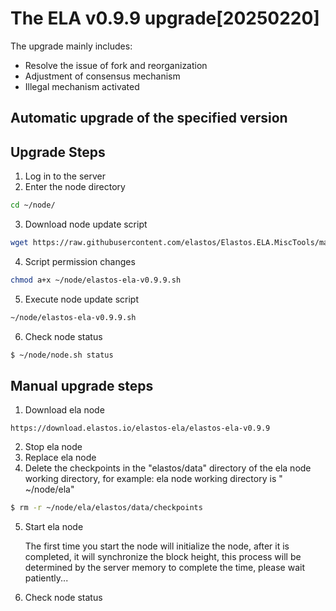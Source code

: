 # The ELA v0.9.9 upgrade[20250220]

The upgrade mainly includes:

- Resolve the issue of fork and reorganization
- Adjustment of consensus mechanism
- Illegal mechanism activated
   
## Automatic upgrade of the specified version
## Upgrade Steps
1. Log in to the server
2. Enter the node directory

```bash
cd ~/node/
```

3. Download node update script

```bash
wget https://raw.githubusercontent.com/elastos/Elastos.ELA.MiscTools/master/upgrade/ela/elastos-ela-v0.9.9.sh
```

4. Script permission changes

```bash
chmod a+x ~/node/elastos-ela-v0.9.9.sh
```

5. Execute node update script

```bash
~/node/elastos-ela-v0.9.9.sh
```

6. Check node status

```bash
$ ~/node/node.sh status
```

## Manual upgrade steps

1. Download ela node

```
https://download.elastos.io/elastos-ela/elastos-ela-v0.9.9
```

2. Stop ela node
3. Replace ela node
4. Delete the checkpoints in the "elastos/data" directory of the ela node working directory, for example: ela node working directory is " ~/node/ela"

```bash
$ rm -r ~/node/ela/elastos/data/checkpoints
```

5. Start ela node

   The first time you start the node will initialize the node, after it is completed, it will synchronize the block
   height, this process will be determined by the server memory to complete the time, please wait patiently...

6. Check node status

